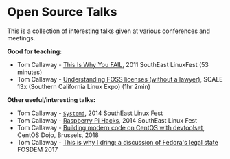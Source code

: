 
# Open Source Talks

This is a collection of interesting talks given at various conferences and meetings. 

__Good for teaching:__

- Tom Callaway - [This Is Why You FAIL](https://www.youtube.com/watch?v=fRk97h1FLow), 2011 SouthEast LinuxFest (53 minutes)
- Tom Callaway - [Understanding FOSS licenses (without a lawyer)](https://www.youtube.com/watch?v=PTYuDrQpyH0), SCALE 13x (Southern California Linux Expo) (1hr 2min) 


__Other useful/interesting talks:__

- Tom Callaway - [`Systemd`](https://www.youtube.com/watch?v=aXbmqVKbdOU), 2014 SouthEast Linux Fest
- Tom Callaway - [Raspberry Pi Hacks](https://www.youtube.com/watch?v=E2-gfxAj49s), 2014 SouthEast Linux Fest
- Tom Callaway - [Building modern code on CentOS with devtoolset](https://www.youtube.com/watch?v=_pBP1Qhilgc), CentOS Dojo, Brussels, 2018
- Tom Callaway - [This is why I dring: a discussion of Fedora's legal state](https://www.youtube.com/watch?v=EjflNTd2kho) FOSDEM 2017 




